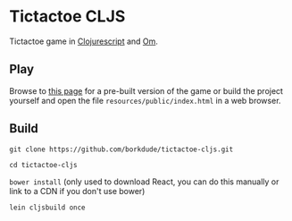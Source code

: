 # Tictactoe CLJS
Tictactoe game in [Clojurescript](https://github.com/clojure/clojurescript) and [Om](https://github.com/swannodette/om).

## Play

Browse to [this page](http://michielborkent.nl/tictactoe-cljs) for a pre-built version of the game or
build the project yourself and open the file `resources/public/index.html` in a web browser.

## Build

`git clone https://github.com/borkdude/tictactoe-cljs.git` 

`cd tictactoe-cljs` 

`bower install` (only used to download React, you can do this manually or link to a CDN if you don't use bower)

`lein cljsbuild once` 

